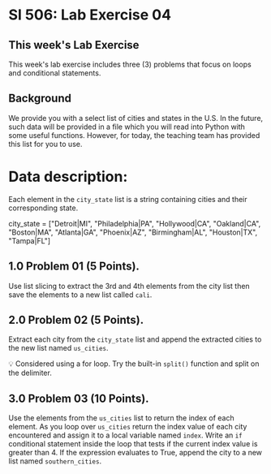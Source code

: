 # SI 506: Lab Exercise 04

## This week's Lab Exercise

This week's lab exercise includes three (3) problems that focus on loops
and conditional statements.

## Background
We provide you with a select list of cities and states in the U.S. In the future, such data
will be provided in a file which you will read into Python with some useful functions. However,
for today, the teaching team has provided this list for you to use.

# Data description:

Each element in the `city_state` list is a string containing cities and their corresponding state.

city_state = ["Detroit|MI", "Philadelphia|PA", "Hollywood|CA",
            "Oakland|CA", "Boston|MA", "Atlanta|GA",
            "Phoenix|AZ", "Birmingham|AL", "Houston|TX", "Tampa|FL"]

## 1.0 Problem 01 (5 Points).

Use list slicing to extract the 3rd and 4th elements from the city list
then save the elements to a new list called `cali`.

## 2.0 Problem 02 (5 Points).

Extract each city from the `city_state` list and append the extracted cities to the new list named `us_cities`.

:bulb: Considered using a for loop. Try the built-in `split()` function and split on the delimiter.

## 3.0 Problem 03 (10 Points).

 Use the elements from the `us_cities` list to return the index of each element. As you loop over `us_cities` return the index value of each city encountered and assign it to a local variable named `index`. Write an `if` conditional statement inside the loop that tests if the current index value is greater than 4. If the expression evaluates to True, append the city to a new list named `southern_cities`.
